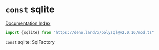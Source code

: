 # `const` sqlite

[Documentation Index](../README.md)

```ts
import {sqlite} from "https://deno.land/x/polysql@v2.0.16/mod.ts"
```

`const` sqlite: SqlFactory

